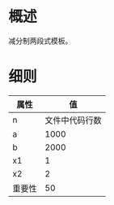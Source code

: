 <h1>概述</h1>

减分制两段式模板。

<h1>细则</h1>

属性    | 值
-------- | -----
n  | 文件中代码行数
a  | 1000
b  | 2000
x1  | 1
x2  | 2
重要性 | 50